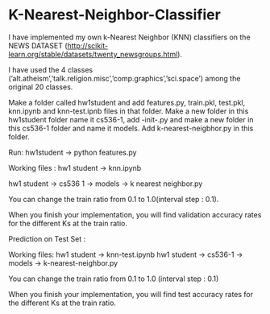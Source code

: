# K-Nearest-Neighbor-Classifier

I have implemented my own k-Nearest Neighbor (KNN) classifiers on the NEWS DATASET (http://scikit-learn.org/stable/datasets/twenty_newsgroups.html).

I have used the 4 classes (’alt.atheism’,’talk.religion.misc’,’comp.graphics’,’sci.space’) among the original 20 classes.

Make a folder called hw1student and add features.py, train.pkl, test.pkl, knn.ipynb and knn-test.ipnb files in that folder. Make a new folder in this hw1student folder name it cs536-1, add -init-.py and make a new folder in this cs536-1 folder and name it models. Add k-nearest-neigbhor.py in this folder.

Run: hw1student → python features.py

Working files :
hw1 student → knn.ipynb

hw1 student → cs536 1 → models → k nearest neighbor.py

You can change the train ratio from 0.1 to 1.0(interval step : 0.1).

When you finish your implementation, you will find validation accuracy rates for the different Ks at the train ratio.


Prediction on Test Set :

Working files:
hw1 student → knn-test.ipynb
hw1 student → cs536-1 → models → k-nearest-neighbor.py

You can change the train ratio from 0.1 to 1.0 (interval step : 0.1)

When you finish your implementation, you will find test accuracy rates for the different Ks at the train ratio.
